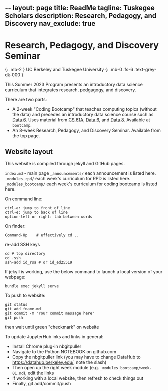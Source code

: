 --
layout: page
title: ReadMe
tagline: Tuskegee Scholars
description: Research, Pedagogy, and Discovery
nav_exclude: true
---

# Research, Pedagogy, and Discovery Seminar
{: .mb-2 }
UC Berkeley and Tuskegee University
{: .mb-0 .fs-6 .text-grey-dk-000 }

This Summer 2023 Program presents an introductory data science curriculum that integrates research, pedgagogy, and discovery.

There are two parts:
- A 2-week "Coding Bootcamp" that teaches computing topics (without the data) and precedes an introductory data science course such as [Data 6](https://data6.org/). Uses material from [CS 61A](https://cs61a.org/), [Data 6](https://data6.org/), and [Data 8](http://data8.org/). Available at `bootcamp`.
- An 8-week Research, Pedagogy, and Discovery Seminar. Available from the top page.

## Website layout

This website is compiled through jekyll and GitHub pages.

`index.md` - main page
  `_announcements/` each announcement is listed here.
  `_modules_rpd/` each week's curriculum for RPD is listed here.
  `_modules_bootcamp/` each week's curriculum for coding bootcamp is listed here.

On command line:
```
ctrl-a: jump to front of line
ctrl-e: jump to back of line
option-left or right: tab between words
```

On finder:
```
Command-Up    # effectively cd ..
```


re-add SSH keys
```
cd # top directory
cd .ssh
ssh-add id_rsa # or id_ed25519
``` 

If jekyll is working, use the below command to launch a local version of your webpage:
```
bundle exec jekyll serve
```

To push to website:
```
git status
git add fname.md
git commit -m "Your commit message here"
git push
```

then wait until green "checkmark" on website

To update JupyterHub inks and links in general:
* Install Chrome plug-in nbgitpuller
* Navigate to the Python NOTEBOOK on github.com
* Copy the nbgitpuller link (you may have to change DataHub to https://datahub.berkeley.edu/, note the slash)
* Then open up the right week module (e.g. `_modules_bootcamp/week-01.md`), edit the links
* If working with a local website, then refresh to check things out
* Finally, git add/commit/push
